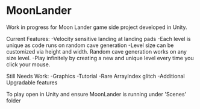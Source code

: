 # MoonLander
Work in progress for Moon Lander game side project developed in Unity.

Current Features:
-Velocity sensitive landing at landing pads
-Each level is unique as code runs on random cave generation
-Level size can be customized via height and width. Random cave generation works on any size level.
-Play infinitely by creating a new and unique level every time you click your mouse.

Still Needs Work:
-Graphics
-Tutorial
-Rare ArrayIndex glitch
-Additional Upgradable features

To play open in Unity and ensure MoonLander is running under 'Scenes' folder

